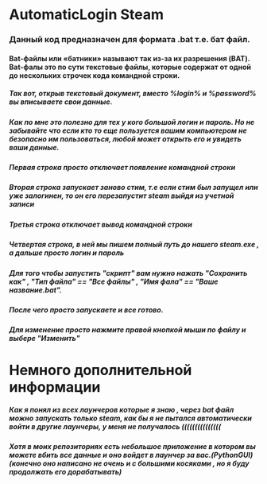 # AutomaticLogin Steam
### Данный код предназначен для формата .bat т.е. бат файл. 
#### Bat-файлы или «батники» называют так из-за их разрешения (BAT). Bat-фалы это по сути текстовые файлы, которые содержат от одной до нескольких строчек кода командной строки.
##### Так вот, открыв текстовый документ, вместо %login% и %password% вы вписываете свои данные. 
##### Как по мне это полезно для тех у кого большой логин и пароль. Но не забывайте что если кто то еще пользуется вашим компьютером не безопасно им пользоваться, любой может открыть его и увидеть ваши данные. 
##### Первая строка просто отключает появление командной строки
##### Вторая строка запускает заново стим, т.е если стим был запущел или уже залогинен, то он его перезапустит steam выйдя из учетной записи
##### Третья строка отключает вывод командной строки 
##### Четвертая строка, в ней мы пишем полный путь до нашего steam.exe , а дальше просто логин и пароль
##### Для того чтобы запустить "скрипт" вам нужно нажать "Сохранить как" , "Тип файла" == "Все файлы" , "Имя фала" == "Ваше название.bat".
##### После чего просто запускаете и все готово.
##### Для изменение просто нажмите правой кнопкой мыши по файлу и выбере "Изменить"
# Немного дополнительной информации 
##### Как я понял из всех лаунчеров которые я знаю , через bat файл можно запускать только steam, как бы я не пытался автоматически войти в другие лаунчеры, у меня не получалось (((((((((((((((
##### Хотя в моих репозиториях есть небольшое приложение в котором вы можете вбить все данные и оно войдет в лаунчер за вас.(PythonGUI)(конечно оно написано не очень и с большими косяками , но я буду продолжать его дорабатывать)
